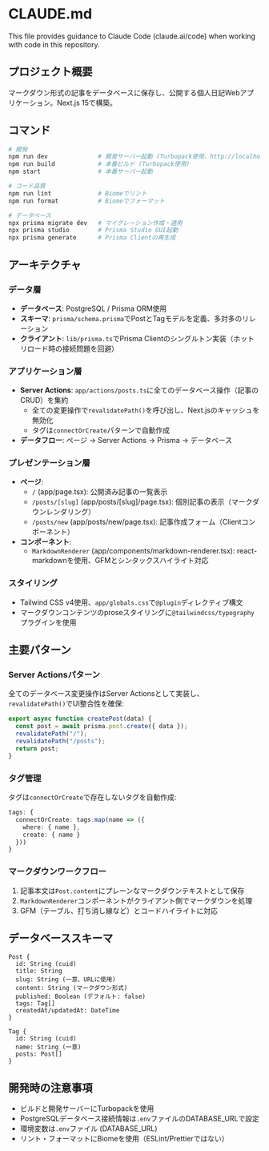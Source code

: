 # CLAUDE.md

This file provides guidance to Claude Code (claude.ai/code) when working with code in this repository.

## プロジェクト概要

マークダウン形式の記事をデータベースに保存し、公開する個人日記Webアプリケーション。Next.js 15で構築。

## コマンド

```bash
# 開発
npm run dev              # 開発サーバー起動 (Turbopack使用、http://localhost:3000)
npm run build            # 本番ビルド (Turbopack使用)
npm start                # 本番サーバー起動

# コード品質
npm run lint             # Biomeでリント
npm run format           # Biomeでフォーマット

# データベース
npx prisma migrate dev   # マイグレーション作成・適用
npx prisma studio        # Prisma Studio GUI起動
npx prisma generate      # Prisma Clientの再生成
```

## アーキテクチャ

### データ層
- **データベース**: PostgreSQL / Prisma ORM使用
- **スキーマ**: `prisma/schema.prisma`でPostとTagモデルを定義、多対多のリレーション
- **クライアント**: `lib/prisma.ts`でPrisma Clientのシングルトン実装（ホットリロード時の接続問題を回避）

### アプリケーション層
- **Server Actions**: `app/actions/posts.ts`に全てのデータベース操作（記事のCRUD）を集約
  - 全ての変更操作で`revalidatePath()`を呼び出し、Next.jsのキャッシュを無効化
  - タグは`connectOrCreate`パターンで自動作成
- **データフロー**: ページ → Server Actions → Prisma → データベース

### プレゼンテーション層
- **ページ**:
  - `/` (app/page.tsx): 公開済み記事の一覧表示
  - `/posts/[slug]` (app/posts/[slug]/page.tsx): 個別記事の表示（マークダウンレンダリング）
  - `/posts/new` (app/posts/new/page.tsx): 記事作成フォーム（Clientコンポーネント）
- **コンポーネント**:
  - `MarkdownRenderer` (app/components/markdown-renderer.tsx): react-markdownを使用、GFMとシンタックスハイライト対応

### スタイリング
- Tailwind CSS v4使用、`app/globals.css`で`@plugin`ディレクティブ構文
- マークダウンコンテンツのproseスタイリングに`@tailwindcss/typography`プラグインを使用

## 主要パターン

### Server Actionsパターン
全てのデータベース変更操作はServer Actionsとして実装し、`revalidatePath()`でUI整合性を確保:
```typescript
export async function createPost(data) {
  const post = await prisma.post.create({ data });
  revalidatePath("/");
  revalidatePath("/posts");
  return post;
}
```

### タグ管理
タグは`connectOrCreate`で存在しないタグを自動作成:
```typescript
tags: {
  connectOrCreate: tags.map(name => ({
    where: { name },
    create: { name }
  }))
}
```

### マークダウンワークフロー
1. 記事本文は`Post.content`にプレーンなマークダウンテキストとして保存
2. `MarkdownRenderer`コンポーネントがクライアント側でマークダウンを処理
3. GFM（テーブル、打ち消し線など）とコードハイライトに対応

## データベーススキーマ

```prisma
Post {
  id: String (cuid)
  title: String
  slug: String (一意、URLに使用)
  content: String (マークダウン形式)
  published: Boolean (デフォルト: false)
  tags: Tag[]
  createdAt/updatedAt: DateTime
}

Tag {
  id: String (cuid)
  name: String (一意)
  posts: Post[]
}
```

## 開発時の注意事項

- ビルドと開発サーバーにTurbopackを使用
- PostgreSQLデータベース接続情報は`.env`ファイルのDATABASE_URLで設定
- 環境変数は`.env`ファイル (DATABASE_URL)
- リント・フォーマットにBiomeを使用（ESLint/Prettierではない）
